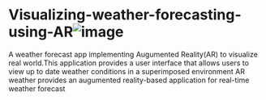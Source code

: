 # Visualizing-weather-forecasting-using-AR![image](https://user-images.githubusercontent.com/93611566/209145851-f6e7ceb7-671c-4dd2-8382-ea71ad4f0763.png)


A weather forecast app implementing Augumented Reality(AR) to visualize real world.This application provides a user interface that allows users to view up to date weather conditions in a superimposed environment
AR weather provides an augumented reality-based application for real-time weather forecast
